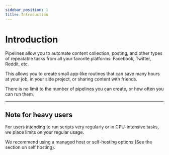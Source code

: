 ```yaml
---
sidebar_position: 1
title: Introduction
---
```


# Introduction

Pipelines allow you to automate content collection, posting, and other types of repeatable tasks from all your favorite platforms: Facebook, Twitter, Reddit, etc.

This allows you to create small app-like routines that can save many hours at your job, in your side project, or sharing content with friends.

There is no limit to the number of pipelines you can create, or how often you can run them. 

---

## Note for heavy users

For users intending to run scripts very regularly or in CPU-intensive tasks, we place limits on your regular usage.

We recommend using a managed host or self-hosting options (See the section on self hosting).